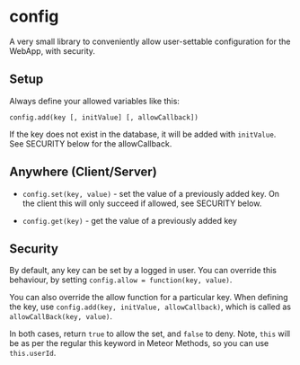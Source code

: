 # config

A very small library to conveniently allow user-settable configuration
for the WebApp, with security.

## Setup

Always define your allowed variables like this:

`config.add(key [, initValue] [, allowCallback])`

If the key does not exist in the database, it will be added with
`initValue`.  See SECURITY below for the allowCallback.

## Anywhere (Client/Server)

* `config.set(key, value)` - set the value of a previously added key.
On the client this will only succeed if allowed, see SECURITY below.

* `config.get(key)` - get the value of a previously added key

## Security

By default, any key can be set by a logged in user.  You can override
this behaviour, by setting `config.allow = function(key, value)`.

You can also override the allow function for a particular key.  When
defining the key, use `config.add(key, initValue, allowCallback)`,
which is called as `allowCallBack(key, value)`.  

In both cases, return `true` to allow the set, and `false` to deny.
Note, `this` will be as per the regular this keyword in Meteor Methods,
so you can use `this.userId`.
